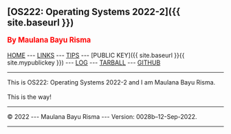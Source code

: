 
[OS222: Operating Systems 2022-2]({{ site.baseurl }})
---
<span style="color:red; font-weight:bold; font-size:larger;">By Maulana Bayu Risma</span>
<br><br>
[HOME](https://bayurisma29.github.io/os222/) ---
[LINKS](LINKS/) ---
[TIPS](TIPS/) ---
[PUBLIC KEY]({{ site.baseurl }}{{ site.mypublickey }}) ---
[LOG](TXT/mylog.txt) ---
[TARBALL]() ---
[GITHUB](https://github.com/bayurisma29/os222)
<br>
<hr>
This is OS222: Operating Systems 2022-2 and I am Maulana Bayu Risma.
<br><br>
This is the way!
<br>
<hr>
&copy; 2022 --- Maulana Bayu Risma --- Version: 0028b–12-Sep-2022.
<hr>
<br>
